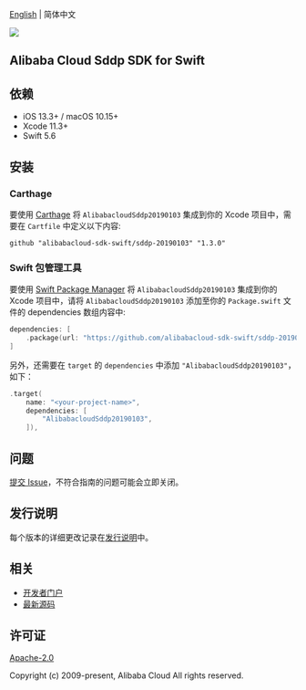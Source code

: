 [English](README.md) | 简体中文

![](https://aliyunsdk-pages.alicdn.com/icons/AlibabaCloud.svg)

## Alibaba Cloud Sddp SDK for Swift

## 依赖

- iOS 13.3+ / macOS 10.15+
- Xcode 11.3+
- Swift 5.6

## 安装

### Carthage

要使用 [Carthage](https://github.com/Carthage/Carthage) 将 `AlibabacloudSddp20190103` 集成到你的 Xcode 项目中，需要在 `Cartfile` 中定义以下内容:

```ogdl
github "alibabacloud-sdk-swift/sddp-20190103" "1.3.0"
```

### Swift 包管理工具

要使用 [Swift Package Manager](https://swift.org/package-manager/) 将 `AlibabacloudSddp20190103` 集成到你的 Xcode 项目中，请将 `AlibabacloudSddp20190103` 添加至你的 `Package.swift` 文件的 dependencies 数组内容中:

```swift
dependencies: [
    .package(url: "https://github.com/alibabacloud-sdk-swift/sddp-20190103.git", from: "1.3.0")
]
```

另外，还需要在 `target` 的 `dependencies` 中添加 `"AlibabacloudSddp20190103"`，如下：

```swift
.target(
    name: "<your-project-name>",
    dependencies: [
        "AlibabacloudSddp20190103",
    ]),
```

## 问题

[提交 Issue](https://github.com/alibabacloud-sdk-swift/sddp-20190103/issues/new)，不符合指南的问题可能会立即关闭。

## 发行说明

每个版本的详细更改记录在[发行说明](./ChangeLog.txt)中。

## 相关

* [开发者门户](https://next.api.aliyun.com/home)
* [最新源码](https://github.com/alibabacloud-sdk-swift/sddp-20190103)

## 许可证

[Apache-2.0](http://www.apache.org/licenses/LICENSE-2.0)

Copyright (c) 2009-present, Alibaba Cloud All rights reserved.
